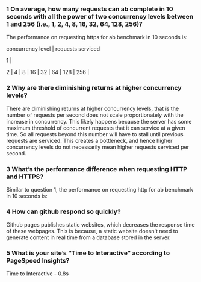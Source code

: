 ### 1 On average, how many requests can ab complete in 10 seconds with all the power of two concurrency levels between 1 and 256 (i.e., 1, 2, 4, 8, 16, 32, 64, 128, 256)?
The performance on requesting https for ab benchmark in 10 seconds is: 

concurrency level  |  requests serviced

1                  |  

2                  |
4                  |
8                  |
16                 |
32                 |
64                 |
128                |
256                |


### 2 Why are there diminishing returns at higher concurrency levels?
There are diminishing returns at higher concurrency levels, that is the number of requests per second does not scale proportionately with the increase in concurrency. This likely happens because the server has some maximum threshold of concurrent requests that it can service at a given time. So all requests beyond this number will have to stall until previous requests are serviced. This creates a bottleneck, and hence higher concurrency levels do not necessarily mean higher requests serviced per second.

### 3 What’s the performance difference when requesting HTTP and HTTPS?
Similar to question 1, the performance on requesting http for ab benchmark in 10 seconds is: 


### 4 How can github respond so quickly?
Github pages publishes static websites, which decreases the response time of these webpages. This is because, a static website doesn't need to generate content in real time from a database stored in the server.

### 5 What is your site’s “Time to Interactive” according to PageSpeed Insights?
Time to Interactive - 0.8s


